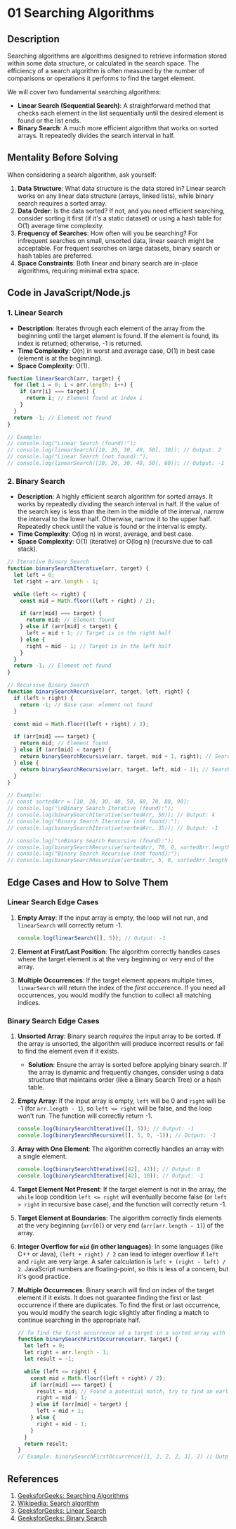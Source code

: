# 01 Searching Algorithms

## Description

Searching algorithms are algorithms designed to retrieve information stored within some data structure, or calculated in the search space. The efficiency of a search algorithm is often measured by the number of comparisons or operations it performs to find the target element.

We will cover two fundamental searching algorithms:

*   **Linear Search (Sequential Search)**: A straightforward method that checks each element in the list sequentially until the desired element is found or the list ends.
*   **Binary Search**: A much more efficient algorithm that works on sorted arrays. It repeatedly divides the search interval in half.

## Mentality Before Solving

When considering a search algorithm, ask yourself:

1.  **Data Structure**: What data structure is the data stored in? Linear search works on any linear data structure (arrays, linked lists), while binary search requires a sorted array.
2.  **Data Order**: Is the data sorted? If not, and you need efficient searching, consider sorting it first (if it's a static dataset) or using a hash table for O(1) average time complexity.
3.  **Frequency of Searches**: How often will you be searching? For infrequent searches on small, unsorted data, linear search might be acceptable. For frequent searches on large datasets, binary search or hash tables are preferred.
4.  **Space Constraints**: Both linear and binary search are in-place algorithms, requiring minimal extra space.

## Code in JavaScript/Node.js

### 1. Linear Search

*   **Description**: Iterates through each element of the array from the beginning until the target element is found. If the element is found, its index is returned; otherwise, -1 is returned.
*   **Time Complexity**: O(n) in worst and average case, O(1) in best case (element is at the beginning).
*   **Space Complexity**: O(1).

```javascript
function linearSearch(arr, target) {
  for (let i = 0; i < arr.length; i++) {
    if (arr[i] === target) {
      return i; // Element found at index i
    }
  }
  return -1; // Element not found
}

// Example:
// console.log("Linear Search (found):");
// console.log(linearSearch([10, 20, 30, 40, 50], 30)); // Output: 2
// console.log("Linear Search (not found):");
// console.log(linearSearch([10, 20, 30, 40, 50], 60)); // Output: -1
```

### 2. Binary Search

*   **Description**: A highly efficient search algorithm for sorted arrays. It works by repeatedly dividing the search interval in half. If the value of the search key is less than the item in the middle of the interval, narrow the interval to the lower half. Otherwise, narrow it to the upper half. Repeatedly check until the value is found or the interval is empty.
*   **Time Complexity**: O(log n) in worst, average, and best case.
*   **Space Complexity**: O(1) (iterative) or O(log n) (recursive due to call stack).

```javascript
// Iterative Binary Search
function binarySearchIterative(arr, target) {
  let left = 0;
  let right = arr.length - 1;

  while (left <= right) {
    const mid = Math.floor((left + right) / 2);

    if (arr[mid] === target) {
      return mid; // Element found
    } else if (arr[mid] < target) {
      left = mid + 1; // Target is in the right half
    } else {
      right = mid - 1; // Target is in the left half
    }
  }
  return -1; // Element not found
}

// Recursive Binary Search
function binarySearchRecursive(arr, target, left, right) {
  if (left > right) {
    return -1; // Base case: element not found
  }

  const mid = Math.floor((left + right) / 2);

  if (arr[mid] === target) {
    return mid; // Element found
  } else if (arr[mid] < target) {
    return binarySearchRecursive(arr, target, mid + 1, right); // Search right half
  } else {
    return binarySearchRecursive(arr, target, left, mid - 1); // Search left half
  }
}

// Example:
// const sortedArr = [10, 20, 30, 40, 50, 60, 70, 80, 90];
// console.log("\nBinary Search Iterative (found):");
// console.log(binarySearchIterative(sortedArr, 50)); // Output: 4
// console.log("Binary Search Iterative (not found):");
// console.log(binarySearchIterative(sortedArr, 35)); // Output: -1

// console.log("\nBinary Search Recursive (found):");
// console.log(binarySearchRecursive(sortedArr, 70, 0, sortedArr.length - 1)); // Output: 6
// console.log("Binary Search Recursive (not found):");
// console.log(binarySearchRecursive(sortedArr, 5, 0, sortedArr.length - 1)); // Output: -1
```

## Edge Cases and How to Solve Them

### Linear Search Edge Cases

1.  **Empty Array**: If the input array is empty, the loop will not run, and `linearSearch` will correctly return -1.

    ```javascript
    console.log(linearSearch([], 5)); // Output: -1
    ```

2.  **Element at First/Last Position**: The algorithm correctly handles cases where the target element is at the very beginning or very end of the array.

3.  **Multiple Occurrences**: If the target element appears multiple times, `linearSearch` will return the index of the *first* occurrence. If you need all occurrences, you would modify the function to collect all matching indices.

### Binary Search Edge Cases

1.  **Unsorted Array**: Binary search *requires* the input array to be sorted. If the array is unsorted, the algorithm will produce incorrect results or fail to find the element even if it exists.

    *   **Solution**: Ensure the array is sorted before applying binary search. If the array is dynamic and frequently changes, consider using a data structure that maintains order (like a Binary Search Tree) or a hash table.

2.  **Empty Array**: If the input array is empty, `left` will be 0 and `right` will be -1 (for `arr.length - 1`), so `left <= right` will be false, and the loop won't run. The function will correctly return -1.

    ```javascript
    console.log(binarySearchIterative([], 5)); // Output: -1
    console.log(binarySearchRecursive([], 5, 0, -1)); // Output: -1
    ```

3.  **Array with One Element**: The algorithm correctly handles an array with a single element.

    ```javascript
    console.log(binarySearchIterative([42], 42)); // Output: 0
    console.log(binarySearchIterative([42], 10)); // Output: -1
    ```

4.  **Target Element Not Present**: If the target element is not in the array, the `while` loop condition `left <= right` will eventually become false (or `left > right` in recursive base case), and the function will correctly return -1.

5.  **Target Element at Boundaries**: The algorithm correctly finds elements at the very beginning (`arr[0]`) or very end (`arr[arr.length - 1]`) of the array.

6.  **Integer Overflow for `mid` (in other languages)**: In some languages (like C++ or Java), `(left + right) / 2` can lead to integer overflow if `left` and `right` are very large. A safer calculation is `left + (right - left) / 2`. JavaScript numbers are floating-point, so this is less of a concern, but it's good practice.

7.  **Multiple Occurrences**: Binary search will find *an* index of the target element if it exists. It does not guarantee finding the first or last occurrence if there are duplicates. To find the first or last occurrence, you would modify the search logic slightly after finding a match to continue searching in the appropriate half.

    ```javascript
    // To find the first occurrence of a target in a sorted array with duplicates
    function binarySearchFirstOccurrence(arr, target) {
      let left = 0;
      let right = arr.length - 1;
      let result = -1;

      while (left <= right) {
        const mid = Math.floor((left + right) / 2);
        if (arr[mid] === target) {
          result = mid; // Found a potential match, try to find an earlier one
          right = mid - 1;
        } else if (arr[mid] < target) {
          left = mid + 1;
        } else {
          right = mid - 1;
        }
      }
      return result;
    }
    // Example: binarySearchFirstOccurrence([1, 2, 2, 2, 3], 2) // Output: 1
    ```

## References

1.  [GeeksforGeeks: Searching Algorithms](https://www.geeksforgeeks.org/searching-algorithms/)
2.  [Wikipedia: Search algorithm](https://en.wikipedia.org/wiki/Search_algorithm)
3.  [GeeksforGeeks: Linear Search](https://www.geeksforgeeks.org/linear-search/)
4.  [GeeksforGeeks: Binary Search](https://www.geeksforgeeks.org/binary-search/)


